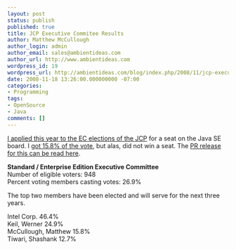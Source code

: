 ```yaml
---
layout: post
status: publish
published: true
title: JCP Executive Commitee Results
author: Matthew McCullough
author_login: admin
author_email: sales@ambientideas.com
author_url: http://www.ambientideas.com
wordpress_id: 19
wordpress_url: http://ambientideas.com/blog/index.php/2008/11/jcp-executive-commitee-results/
date: 2008-11-18 13:26:00.000000000 -07:00
categories:
- Programming
tags:
- OpenSource
- Java
comments: []
---
```

<p><a href="http://www.jcpelection2008.org/jcp/overview" target="_blank">I applied this year to the EC elections of the JCP</a> for a seat on the Java SE board. I <a href="http://www.jcpelection2008.org/jcp/election_results" target="_blank">got 15.8% of the vote</a>, but alas, did not win a seat. The <a href="http://www.prnewswire.com/news/index_mail.shtml?ACCT=104&amp;STORY=/www/story/11-18-2008/0004928225&amp;EDATE=" target="_blank">PR release for this can be read here</a>.</p>
<p><strong>Standard / Enterprise Edition Executive Committee<br /></strong>Number of eligible voters: 948<br />
Percent voting members casting votes: 26.9%</p>
<p>The top two members have been elected and will serve for the next three years.<br /></p>
<p>Intel Corp. 46.4%<br />
Keil, Werner 24.9%<br />
McCullough, Matthew 15.8%<br />
Tiwari, Shashank 12.7%</p>

